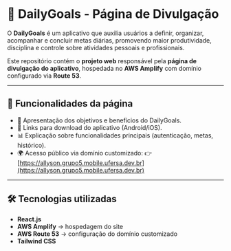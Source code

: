# 🌟 DailyGoals - Página de Divulgação

O **DailyGoals** é um aplicativo que auxilia usuários a definir, organizar, acompanhar e concluir metas diárias, promovendo maior produtividade, disciplina e controle sobre atividades pessoais e profissionais.

Este repositório contém o **projeto web** responsável pela **página de divulgação do aplicativo**, hospedada no **AWS Amplify** com domínio configurado via **Route 53**.

---

## 🚀 Funcionalidades da página

- 📄 Apresentação dos objetivos e benefícios do DailyGoals.
- 🔗 Links para download do aplicativo (Android/iOS).
- 📊 Explicação sobre funcionalidades principais (autenticação, metas, histórico).
- 🌍 Acesso público via domínio customizado:
  👉 [https://allyson.grupo5.mobile.ufersa.dev.br](https://allyson.grupo5.mobile.ufersa.dev.br)

---

## 🛠️ Tecnologias utilizadas

- **React.js**
- **AWS Amplify** → hospedagem do site
- **AWS Route 53** → configuração do domínio customizado
- **Tailwind CSS**
